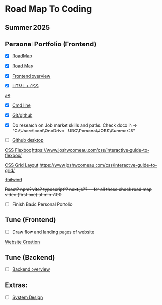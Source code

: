 # Road Map To Coding
## Summer 2025

## Personal Portfolio (Frontend)

- [X] [RoadMap](https://www.youtube.com/watch?v=lQrcQ3e4mkA)
- [X] [Road Map](https://roadmap.sh/frontend?r=frontend-beginner)


- [X] [Frontend overview](https://www.youtube.com/watch?v=WG5ikvJ2TKA)

- [X] [HTML + CSS](https://www.youtube.com/watch?v=G3e-cpL7ofc)

~~[JS](https://www.youtube.com/watch?v=PkZNo7MFNFg)~~


- [X] [Cmd line](https://www.youtube.com/watch?v=uwAqEzhyjtw)

- [X] [Git/github](https://www.youtube.com/watch?v=tRZGeaHPoaw)
- [X] Do research on Job market skills and paths. Check docx in -> "C:\Users\leoni\OneDrive - UBC\Personal\JOBS\Summer25"

- [ ] [Github desktop](https://www.youtube.com/watch?v=8Dd7KRpKeaE)

[CSS Flexbox](https://css-tricks.com/snippets/css/a-guide-to-flexbox/)
https://www.joshwcomeau.com/css/interactive-guide-to-flexbox/

[CSS Grid Layout](https://css-tricks.com/snippets/css/complete-guide-grid/)
https://www.joshwcomeau.com/css/interactive-guide-to-grid/

~~[Tailwind](https://www.youtube.com/watch?v=6biMWgD6_JY)~~

~~React?
npm?
vite?
typescript??
next.js??  -- for all these check road map video (first one) at min 7:00~~

- [ ] Finish Basic Personal Porfolio

## Tune (Frontend)
- [ ] Draw flow and landing pages of website

[Website Creation](https://www.youtube.com/watch?v=krfUjg0S2uI)

## Tune (Backend)
- [ ] [Backend overview](https://www.youtube.com/watch?v=XBu54nfzxAQ)

## Extras:
- [ ] [System Design](https://www.youtube.com/watch?v=F2FmTdLtb_4)





